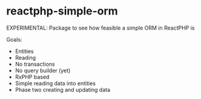 # reactphp-simple-orm

EXPERIMENTAL: Package to see how feasible a simple ORM in ReactPHP is

Goals:
* Entities
* Reading
* No transactions
* No query builder (yet)
* RxPHP based
* Simple reading data into entities
* Phase two creating and updating data
